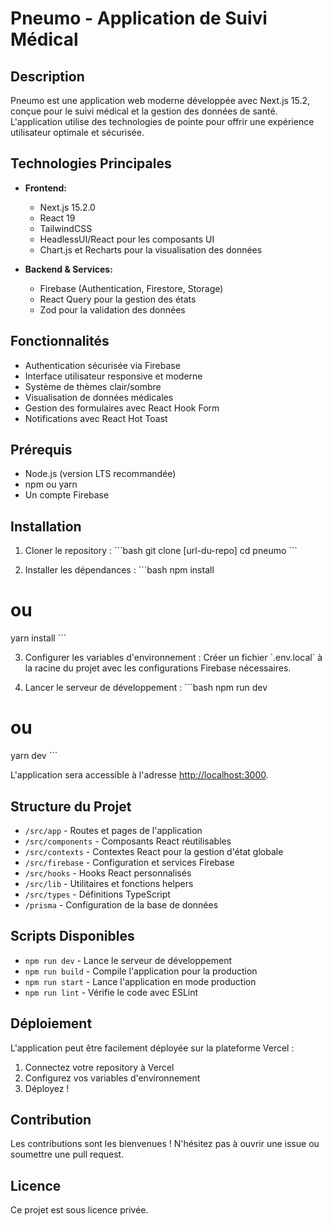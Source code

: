 # Pneumo - Application de Suivi Médical

## Description

Pneumo est une application web moderne développée avec Next.js 15.2, conçue pour le suivi médical et la gestion des données de santé. L'application utilise des technologies de pointe pour offrir une expérience utilisateur optimale et sécurisée.

## Technologies Principales

- **Frontend:**

  - Next.js 15.2.0
  - React 19
  - TailwindCSS
  - HeadlessUI/React pour les composants UI
  - Chart.js et Recharts pour la visualisation des données

- **Backend & Services:**
  - Firebase (Authentication, Firestore, Storage)
  - React Query pour la gestion des états
  - Zod pour la validation des données

## Fonctionnalités

- Authentication sécurisée via Firebase
- Interface utilisateur responsive et moderne
- Système de thèmes clair/sombre
- Visualisation de données médicales
- Gestion des formulaires avec React Hook Form
- Notifications avec React Hot Toast

## Prérequis

- Node.js (version LTS recommandée)
- npm ou yarn
- Un compte Firebase

## Installation

1. Cloner le repository :
   \`\`\`bash
   git clone [url-du-repo]
   cd pneumo
   \`\`\`

2. Installer les dépendances :
   \`\`\`bash
   npm install

# ou

yarn install
\`\`\`

3. Configurer les variables d'environnement :
   Créer un fichier \`.env.local\` à la racine du projet avec les configurations Firebase nécessaires.

4. Lancer le serveur de développement :
   \`\`\`bash
   npm run dev

# ou

yarn dev
\`\`\`

L'application sera accessible à l'adresse [http://localhost:3000](http://localhost:3000).

## Structure du Projet

- `/src/app` - Routes et pages de l'application
- `/src/components` - Composants React réutilisables
- `/src/contexts` - Contextes React pour la gestion d'état globale
- `/src/firebase` - Configuration et services Firebase
- `/src/hooks` - Hooks React personnalisés
- `/src/lib` - Utilitaires et fonctions helpers
- `/src/types` - Définitions TypeScript
- `/prisma` - Configuration de la base de données

## Scripts Disponibles

- `npm run dev` - Lance le serveur de développement
- `npm run build` - Compile l'application pour la production
- `npm run start` - Lance l'application en mode production
- `npm run lint` - Vérifie le code avec ESLint

## Déploiement

L'application peut être facilement déployée sur la plateforme Vercel :

1. Connectez votre repository à Vercel
2. Configurez vos variables d'environnement
3. Déployez !

## Contribution

Les contributions sont les bienvenues ! N'hésitez pas à ouvrir une issue ou soumettre une pull request.

## Licence

Ce projet est sous licence privée.
